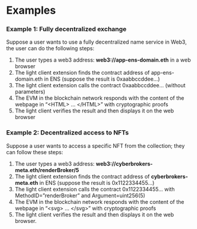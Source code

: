 # Examples

### Example 1: Fully decentralized exchange <a href="#b6a2" id="b6a2"></a>

Suppose a user wants to use a fully decentralized name service in Web3, the user can do the following steps:

1. The user types a web3 address: **web3://app-ens-domain.eth** in a web browser
2. The light client extension finds the contract address of app-ens-domain.eth in ENS (suppose the result is 0xaabbccddee…)
3. The light client extension calls the contract 0xaabbccddee… (without parameters)
4. The EVM in the blockchain network responds with the content of the webpage in “\<HTML> … \</HTML>” with cryptographic proofs
5. The light client verifies the result and then displays it on the web browser

### Example 2: Decentralized access to NFTs <a href="#be8c" id="be8c"></a>

Suppose a user wants to access a specific NFT from the collection; they can follow these steps:

1. The user types a web3 address: **web3://cyberbrokers-meta.eth/renderBroker/5**
2. The light client extension finds the contract address of **cyberbrokers-meta.eth** in ENS (suppose the result is 0x1122334455…)
3. The light client extension calls the contract 0x1122334455… with MethodID=”renderBroker” and Argument=uint256(5)
4. The EVM in the blockchain network responds with the content of the webpage in “\<svg> … \</svg>” with cryptographic proofs
5. The light client verifies the result and then displays it on the web browser.
